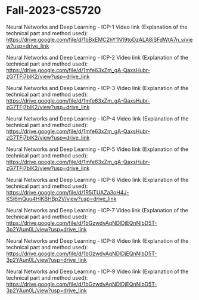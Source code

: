 # Fall-2023-CS5720
Neural Networks and Deep Learning - ICP-1
Video link (Explanation of the technical part and method used): https://drive.google.com/file/d/1bBxEMC2hY1N19toDzALA8iSFdWtA7n_v/view?usp=drive_link

Neural Networks and Deep Learning - ICP-2
Video link (Explanation of the technical part and method used): https://drive.google.com/file/d/1mfe63xZm_gA-QaxsHubr-zG7TFj7blK2/view?usp=drive_link

Neural Networks and Deep Learning - ICP-3
Video link (Explanation of the technical part and method used): https://drive.google.com/file/d/1mfe63xZm_gA-QaxsHubr-zG7TFj7blK2/view?usp=drive_link

Neural Networks and Deep Learning - ICP-4
Video link (Explanation of the technical part and method used): https://drive.google.com/file/d/1mfe63xZm_gA-QaxsHubr-zG7TFj7blK2/view?usp=drive_link

Neural Networks and Deep Learning - ICP-5
Video link (Explanation of the technical part and method used): https://drive.google.com/file/d/1mfe63xZm_gA-QaxsHubr-zG7TFj7blK2/view?usp=drive_link

Neural Networks and Deep Learning - ICP-6
Video link (Explanation of the technical part and method used): https://drive.google.com/file/d/1R5iTUAZa3oH4J-KSi6mQuu4HlKBHBp2V/view?usp=drive_link

Neural Networks and Deep Learning - ICP-7
Video link (Explanation of the technical part and method used): https://drive.google.com/file/d/1bGzwdvAqNDlDjEQnNlbD5T-3p2YAun0L/view?usp=drive_link

Neural Networks and Deep Learning - ICP-8
Video link (Explanation of the technical part and method used): https://drive.google.com/file/d/1bGzwdvAqNDlDjEQnNlbD5T-3p2YAun0L/view?usp=drive_link

Neural Networks and Deep Learning - ICP-9
Video link (Explanation of the technical part and method used): https://drive.google.com/file/d/1bGzwdvAqNDlDjEQnNlbD5T-3p2YAun0L/view?usp=drive_link
